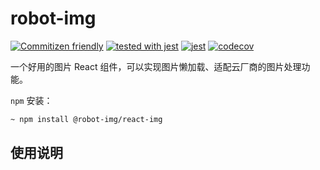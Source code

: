 # robot-img

[![Commitizen friendly](https://img.shields.io/badge/commitizen-friendly-brightgreen.svg)](http://commitizen.github.io/cz-cli/)
[![tested with jest](https://img.shields.io/badge/tested_with-jest-99424f.svg)](https://github.com/facebook/jest)
[![jest](https://jestjs.io/img/jest-badge.svg)](https://github.com/facebook/jest)
[![codecov](https://codecov.io/gh/ykan/robot-img/branch/main/graph/badge.svg?token=16W86248CN)](https://codecov.io/gh/ykan/robot-img)

一个好用的图片 React 组件，可以实现图片懒加载、适配云厂商的图片处理功能。

`npm` 安装：

```bash
~ npm install @robot-img/react-img
```

## 使用说明
